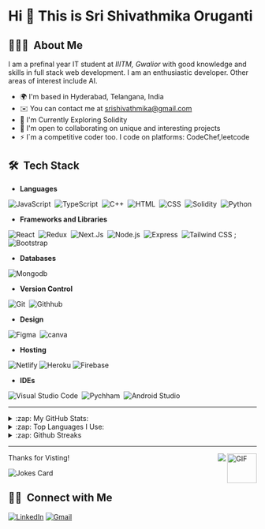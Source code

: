 Hi 👋 This is Sri Shivathmika Oruganti
===============================

## 👨🏻‍💻 &nbsp;About Me

I am a prefinal year IT student at *IIITM, Gwalior* with good knowledge and skills in full stack web development. I am an enthusiastic developer. Other areas of interest include AI. 

* 🌍  I'm based in Hyderabad, Telangana, India
* ✉️  You can contact me at [srishivathmika@gmail.com](mailto:srishivathmika@gmail.com)
* 🧠  I'm Currently Exploring Solidity
* 🤝  I'm open to collaborating on unique and interesting projects
* ⚡  I\`m a competitive coder too. I code on platforms: CodeChef,leetcode

<!-- ## :star: &nbsp;CP ratings
[![Badge](https://cp-logo.vercel.app/codeforces/ranjithjupaka?logo=true)](https://codeforces.com/profile/ranjithjupaka)
[![Badge](https://cp-logo.vercel.app/codechef/ranjith_143?logo=true)](https://www.codechef.com/users/ranjith_143)
[![Badge](https://cp-logo.vercel.app/leetcode/ranjithjupaka?logo=true)](https://leetcode.com/ranjithjupaka) -->

## 🛠 &nbsp;Tech Stack

- **Languages**

![JavaScript](https://img.shields.io/badge/JavaScript-F7DF1E?style=for-the-badge&logo=javascript&logoColor=black)&nbsp;
![TypeScript](https://img.shields.io/badge/TypeScript-007ACC?style=for-the-badge&logo=typescript&logoColor=white)&nbsp;
![C++](https://img.shields.io/badge/C%2B%2B-00599C?style=for-the-badge&logo=c%2B%2B&logoColor=white)&nbsp;
![HTML](https://img.shields.io/badge/HTML5-E34F26?style=for-the-badge&logo=html5&logoColor=white)&nbsp;
![CSS](https://img.shields.io/badge/CSS3-1572B6?style=for-the-badge&logo=css3&logoColor=white)&nbsp;
![Solidity](https://img.shields.io/badge/Solidity-%23363636.svg?style=for-the-badge&logo=solidity&logoColor=white)&nbsp;
![Python](https://img.shields.io/badge/Python-3776AB?style=for-the-badge&logo=python&logoColor=white)&nbsp;

- **Frameworks and Libraries**

![React](https://img.shields.io/badge/React-20232A?style=for-the-badge&logo=react&logoColor=61DAFB)&nbsp;
![Redux](https://img.shields.io/badge/Redux-593D88?style=for-the-badge&logo=redux&logoColor=white)&nbsp;
![Next.Js](https://img.shields.io/badge/next.js-000000?style=for-the-badge&logo=nextdotjs&logoColor=white)&nbsp;
![Node.js](https://img.shields.io/badge/Node.js-339933?style=for-the-badge&logo=nodedotjs&logoColor=white)&nbsp;
![Express](https://img.shields.io/badge/Express.js-000000?style=for-the-badge&logo=express&logoColor=white)&nbsp;
![Tailwind CSS](https://img.shields.io/badge/Tailwind%20CSS-06B6D4?logo=tailwindcss&logoColor=fff&style=for-the-badge)&nbsp;;
![Bootstrap](https://img.shields.io/badge/Bootstrap-563D7C?style=for-the-badge&logo=bootstrap&logoColor=white)&nbsp;




- **Databases**

![Mongodb](https://img.shields.io/badge/MongoDB-4EA94B?style=for-the-badge&logo=mongodb&logoColor=white)&nbsp;

- **Version Control**

![Git](https://img.shields.io/badge/Git-F05032?style=for-the-badge&logo=git&logoColor=white)&nbsp;
![Githhub](https://img.shields.io/badge/GitHub-100000?style=for-the-badge&logo=github&logoColor=white)&nbsp;


- **Design**

![Figma](https://img.shields.io/badge/Figma-F24E1E?style=for-the-badge&logo=figma&logoColor=white)&nbsp;
![canva](https://img.shields.io/badge/Canva-%2300C4CC.svg?&style=for-the-badge&logo=Canva&logoColor=white)&nbsp;

- **Hosting**

![Netlify](https://img.shields.io/badge/netlify-%23000000.svg?style=for-the-badge&logo=netlify&logoColor=#00C7B7)
![Heroku](https://img.shields.io/badge/heroku-%23430098.svg?style=for-the-badge&logo=heroku&logoColor=white)
![Firebase](https://img.shields.io/badge/firebase-ffca28?style=for-the-badge&logo=firebase&logoColor=black)&nbsp;


- **IDEs**

![Visual Studio Code](https://img.shields.io/badge/Visual_Studio_Code-0078D4?style=for-the-badge&logo=visual%20studio%20code&logoColor=white)&nbsp;
![Pychham](https://img.shields.io/badge/PyCharm-000000.svg?&style=for-the-badge&logo=PyCharm&logoColor=white)&nbsp;
![Android Studio](https://img.shields.io/badge/Android_Studio-%2311AB00.svg?style=for-the-badge&logo=android-studio&logoColor=white)&nbsp;

***

<details>
    <summary> :zap: My GitHub Stats: </summary>
    <img alt="Ranjith's GitHub Stats" src="https://github-readme-stats.vercel.app/api?username=srishivathmika1809&show_icons=true&theme=cobalt" />

</details>

<details>
    <summary> :zap: Top Languages I Use: </summary>
    <img alt="Top Languages" src="https://github-readme-stats.vercel.app/api/top-langs/?username=srishivathmika1809&langs_count=8&layout=compact&show_icons=true&hide_border=true&theme=merko">
</details>

<details>
 <summary> :zap: Github Streaks </summary>
  <img alt="Github Streak" src="https://github-readme-streak-stats.herokuapp.com/?user=srishivathmika1809&theme=vision-friendly-dark" /><br/>
  <img alt="Github Streak" src="https://github-profile-trophy.vercel.app/?username=srishivathmika1809&margin-w=15&theme=vision-friendly-dark&column=3" />

</details>

***


Thanks for Visting!
<img align="right" alt="GIF" height="60px" src="https://media3.giphy.com/media/Vgr21IY5gbY2iinySW/giphy.gif?cid=ecf05e477irxoi6bz2fgvw0n90m8klke03di9w6rtup3eqfh&rid=giphy.gif" />
<img align="right" src="http://estruyf-github.azurewebsites.net/api/VisitorHit?user=saloniankita&repo=ranjithjupaka&countColorcountColor&countColor=%237B1E7B"/>

![Jokes Card](https://readme-jokes.vercel.app/api)

## 🤝🏻 &nbsp;Connect with Me

 [![LinkedIn](https://img.shields.io/badge/-Sri%20Shivathmika%20Oruganti-0077B5?style=flat&logo=Linkedin&logoColor=white)](https://www.linkedin.com/in/sri-shivathmika/)
 [![Gmail](https://img.shields.io/badge/-srishivathmika@gmail.com-D14836?style=flat&logo=Gmail&logoColor=white)](mailto:srishivathmika@gmail.com)


 
<!-- <p align="center">
<a href="https://linkedin.com/in/jupaka-ranjith-998675164/"><img src="https://img.shields.io/badge/-Ranjith%20Jupaka-0077B5?style=flat&logo=Linkedin&logoColor=white"/></a>
<a href="https://linkedin.com/in/jupaka-ranjith-998675164/"><img src=" https://img.shields.io/badge/LinkedIn-0077B5?style=for-the-badge&logo=linkedin&logoColor=white"/></a>
<a href="mailto:ranjithjupaka@gmail.com"><img src="https://img.shields.io/badge/-ranjithjupaka@gmail.com-D14836?style=flat&logo=Gmail&logoColor=white"/></a>
<a href="https://www.instagram.com/ranjithjupaka_1/"><img src="https://img.shields.io/badge/-@ranjithjupaka_1-E4405F?style=flat&logo=Instagram&logoColor=white"/></a>
</p>  -->
